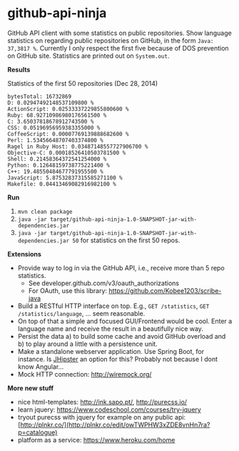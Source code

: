 github-api-ninja
================

GitHub API client with some statistics on public repositories. Show language statistics on regarding public 
repositories on GitHub, in the form `Java: 37,3817 %`. Currently I only respect the first five because of DOS 
prevention on GitHub site. Statistics are printed out on `System.out`.

**Results**

Statistics of the first 50 repositories (Dec 28, 2014)

```
bytesTotal: 16732869
D: 0.02947492148537109800 %
ActionScript: 0.02533337229855800600 %
Ruby: 68.92710986980176561500 %
C: 3.65037818678912743500 %
CSS: 0.05196956959383355000 %
CoffeeScript: 0.00007769139888682600 %
Perl: 1.53456648707403374800 %
Ragel in Ruby Host: 0.03487148557727906700 %
Objective-C: 0.00018526410503781500 %
Shell: 0.21458364372541254000 %
Python: 0.12648159738775221400 %
C++: 19.48550484677791955500 %
JavaScript: 5.87532837315585271100 %
Makefile: 0.04413469082916982100 %
```

**Run**

1. `mvn clean package`
2. `java -jar target/github-api-ninja-1.0-SNAPSHOT-jar-with-dependencies.jar`
3. `java -jar target/github-api-ninja-1.0-SNAPSHOT-jar-with-dependencies.jar 50` for statistics on the first 50 repos.

**Extensions**

- Provide way to log in via the GitHub API, i.e., receive more than 5 repo statistics. 
  - See developer.github.com/v3/oauth_authorizations
  - For OAuth, use this library: https://github.com/Kobee1203/scribe-java
- Build a RESTful HTTP interface on top. E.g., `GET /statistics`, `GET /statistics/language`, ... seem reasonable.
- On top of that a simple and focused GUI/Frontend would be cool. Enter a language name and receive the result in a 
beautifully nice way. 
- Persist the data a) to build some cache and avoid GitHub overload and b) to play around a little with a persistence
 unit.
- Make a standalone webserver application. Use Spring Boot, for instance. Is [JHipster](https://jhipster.github.io) an option for this? Probably not because I dont know Angular...
- Mock HTTP connection: http://wiremock.org/

**More new stuff**

- nice html-templates: http://ink.sapo.pt/, http://purecss.io/
- learn jquery: https://www.codeschool.com/courses/try-jquery
- tryout purecss with jquery for example on any public api: [http://plnkr.co/](http://plnkr.co/edit/owTWPHW3xZDE8vnHn7ra?p=catalogue)
- platform as a service: https://www.heroku.com/home
